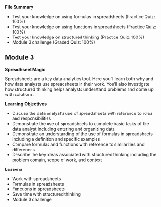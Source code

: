 **File Summary**
- Test your knowledge on using formulas in spreadsheets (Practice Quiz: 100%)
- Test your knowledge on using functions in spreadsheets (Practice Quiz: 100%)
- Test your knowledge on structured thinking (Practice Quiz: 100%)
- Module 3 challenge (Graded Quiz: 100%)

## Module 3
**Spreadhseet Magic**

Spreadsheets are a key data analytics tool. Here you’ll learn both why and how data analysts use spreadsheets in their work. You’ll also investigate how structured thinking helps analysts understand problems and come up with solutions.

**Learning Objectives**
- Discuss the data analyst’s use of spreadsheets with reference to roles and responsibilities
- Demonstrate the use of spreadsheets to complete basic tasks of the data analyst including entering and organizing data
- Demonstrate an understanding of the use of formulas in spreadsheets including a definition and specific examples
- Compare formulas and functions with reference to similarities and differences
- Describe the key ideas associated with structured thinking including the problem domain, scope of work, and context

**Lessons**
- Work with spreadsheets
- Formulas in spreadsheets
- Functions in spreadsheets
- Save time with structured thinking
- Module 3 challenge
